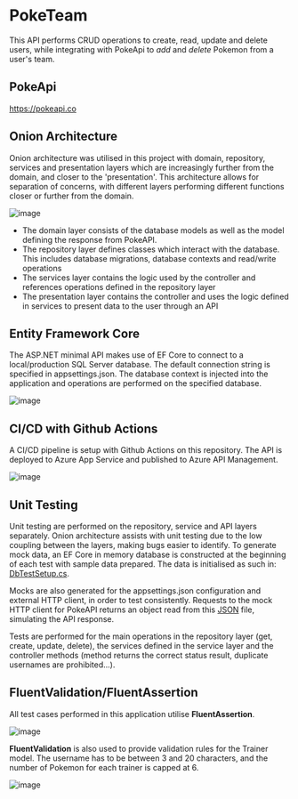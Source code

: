 # PokeTeam

This API performs CRUD operations to create, read, update and delete users, while integrating with PokeApi to *add* and *delete* Pokemon from a user's team.

## PokeApi
https://pokeapi.co

## Onion Architecture

Onion architecture was utilised in this project with domain, repository, services and presentation layers which are increasingly further from the domain, and closer to the 'presentation'. This architecture allows for separation of concerns, with different layers performing different functions closer or further from the domain. 

![image](https://user-images.githubusercontent.com/65014987/189576074-c3a9fd25-e5f5-453e-909e-6ede48f55338.png)

- The domain layer consists of the database models as well as the model defining the response from PokeAPI.
- The repository layer defines classes which interact with the database. This includes database migrations, database contexts and read/write operations
- The services layer contains the logic used by the controller and references operations defined in the repository layer
- The presentation layer contains the controller and uses the logic defined in services to present data to the user through an API

## Entity Framework Core

The ASP.NET minimal API makes use of EF Core to connect to a local/production SQL Server database. The default connection string is specified in appsettings.json. The database context is injected into the application and operations are performed on the specified database.

![image](https://user-images.githubusercontent.com/65014987/189569482-9ea0ccf3-39d1-4ecc-aa5f-d2c5e6b6c310.png)

## CI/CD with Github Actions

A CI/CD pipeline is setup with Github Actions on this repository. The API is deployed to Azure App Service and published to Azure API Management. 

![image](https://user-images.githubusercontent.com/65014987/189579402-97a137e0-aa59-4cc9-bb23-49ed88bda45f.png)

## Unit Testing

Unit testing are performed on the repository, service and API layers separately. Onion architecture assists with unit testing due to the low coupling between the layers, making bugs easier to identify. To generate mock data, an EF Core in memory database is constructed at the beginning of each test with sample data prepared. The data is initialised as such in: [DbTestSetup.cs](https://github.com/rl16432/msa-phase-3-backend/blob/main/msa-phase-3-backend.Testing/DbTestSetup.cs).

Mocks are also generated for the appsettings.json configuration and external HTTP client, in order to test consistently. Requests to the mock HTTP client for PokeAPI returns an object read from this [JSON](https://github.com/rl16432/msa-phase-3-backend/blob/main/msa-phase-3-backend.Testing/TestFiles/litten.json) file, simulating the API response.

Tests are performed for the main operations in the repository layer (get, create, update, delete), the services defined in the service layer and the controller methods (method returns the correct status result, duplicate usernames are prohibited...).

## FluentValidation/FluentAssertion

All test cases performed in this application utilise **FluentAssertion**. 

![image](https://user-images.githubusercontent.com/65014987/189625405-c6712221-11d2-4b6d-8c2b-088fd5565f63.png)

**FluentValidation** is also used to provide validation rules for the Trainer model. The username has to be between 3 and 20 characters, and the number of Pokemon for each trainer is capped at 6.

![image](https://user-images.githubusercontent.com/65014987/189623651-d7632750-2e7b-40de-84cf-1daa4ef1819a.png)



